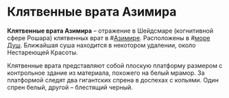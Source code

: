 # Клятвенные врата Азимира

**Клятвенные врата Азимира** – отражение в Шейдсмаре (когнитивной сфере Рошара) клятвенных врат в #[Азимире](locations/azimir). Расположены в #[море Душ](locations/sea-of-souls). Ближайшая суша находится в некотором удалении, около Нестареющей Красоты.

Клятвенные врата представляют собой плоскую платформу размером с контрольное здание из материала, похожего на белый мрамор. За платформой следят два гигантских спрена в доспехах с копьями. Один спрен белый, другой – блестящий черный.
